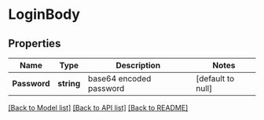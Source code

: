 # LoginBody

## Properties
Name | Type | Description | Notes
------------ | ------------- | ------------- | -------------
**Password** | **string** | base64 encoded password | [default to null]

[[Back to Model list]](../README.md#documentation-for-models) [[Back to API list]](../README.md#documentation-for-api-endpoints) [[Back to README]](../README.md)


